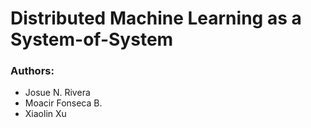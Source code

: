 # Distributed Machine Learning as a System-of-System

### Authors:

* Josue N. Rivera
* Moacir Fonseca B.
* Xiaolin Xu​